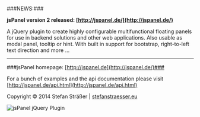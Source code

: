 ###NEWS:###

**jsPanel version 2 released: [http://jspanel.de/](http://jspanel.de/)**

A jQuery plugin to create highly configurable multifunctional floating panels for use in backend solutions and other web applications.
Also usable as modal panel, tooltip or hint. With built in support for bootstrap, right-to-left text direction and more ...

---

###jsPanel homepage: [http://jspanel.de](http://jspanel.de/)###

For a bunch of examples and the api documentation please visit [http://jspanel.de/api.html](http://jspanel.de/api.html)

Copyright &copy; 2014 Stefan Sträßer | [stefanstraesser.eu](http://stefanstraesser.eu)

![jsPanel jQuery Plugin](https://github.com/Flyer53/jsPanel/raw/master/jsPanel.jpg)

